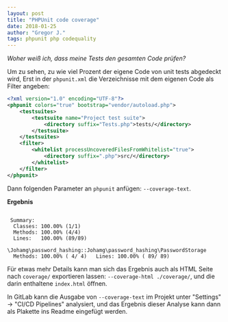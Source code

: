 ```yaml
---
layout: post
title: "PHPUnit code coverage"
date: 2018-01-25
author: "Gregor J."
tags: phpunit php codequality
---
```


_Woher weiß ich, dass meine Tests den gesamten Code prüfen?_

Um zu sehen, zu wie viel Prozent der eigene Code von unit tests abgedeckt wird, 
Erst in der `phpunit.xml` die Verzeichnisse mit dem eigenen Code als Filter angeben:
```xml
<?xml version="1.0" encoding="UTF-8"?>
<phpunit colors="true" bootstrap="vendor/autoload.php">
    <testsuites>
        <testsuite name="Project test suite">
            <directory suffix="Tests.php">tests/</directory>
        </testsuite>
    </testsuites>
    <filter>
        <whitelist processUncoveredFilesFromWhitelist="true">
            <directory suffix=".php">src/</directory>
        </whitelist>
    </filter>
</phpunit>
```
Dann folgenden Parameter an `phpunit` anfügen: `--coverage-text`.

**Ergebnis**
```
                        
 Summary:
  Classes: 100.00% (1/1)
  Methods: 100.00% (4/4)
  Lines:   100.00% (89/89)

\Johamg\password_hashing::Johamg\password_hashing\PasswordStorage
  Methods: 100.00% ( 4/ 4)   Lines: 100.00% ( 89/ 89)
```

Für etwas mehr Details kann man sich das Ergebnis auch als HTML Seite nach `coverage/` exportieren lassen: `--coverage-html ./coverage/`, und die darin enthaltene `index.html` öffnen.

In GitLab kann die Ausgabe von `--coverage-text` im Projekt unter "Settings" -> "CI/CD Pipelines" analysiert, und das Ergebnis dieser Analyse kann dann als Plakette ins Readme eingefügt werden.
